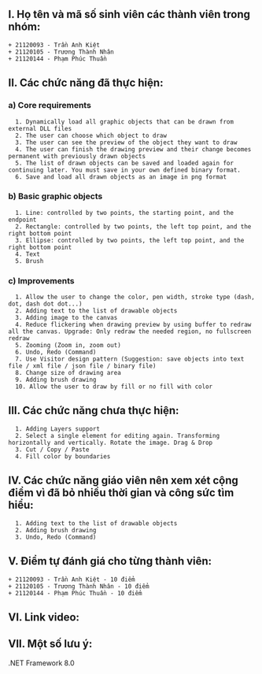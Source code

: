 ## I. Họ tên và mã số sinh viên các thành viên trong nhóm:
    + 21120093 - Trần Anh Kiệt
    + 21120105 - Trương Thành Nhân
    + 21120144 - Phạm Phúc Thuần

## II. Các chức năng đã thực hiện:
  ### a) Core requirements 
      1. Dynamically load all graphic objects that can be drawn from external DLL files
      2. The user can choose which object to draw
      3. The user can see the preview of the object they want to draw
      4. The user can finish the drawing preview and their change becomes permanent with previously drawn objects
      5. The list of drawn objects can be saved and loaded again for continuing later. You must save in your own defined binary format.    
      6. Save and load all drawn objects as an image in png format
  ### b) Basic graphic objects
      1. Line: controlled by two points, the starting point, and the endpoint
      2. Rectangle: controlled by two points, the left top point, and the right bottom point
      3. Ellipse: controlled by two points, the left top point, and the right bottom point
      4. Text
      5. Brush
  ### c) Improvements
      1. Allow the user to change the color, pen width, stroke type (dash, dot, dash dot dot...)
      2. Adding text to the list of drawable objects      
      3. Adding image to the canvas
      4. Reduce flickering when drawing preview by using buffer to redraw all the canvas. Upgrade: Only redraw the needed region, no fullscreen redraw
      5. Zooming (Zoom in, zoom out)
      6. Undo, Redo (Command)
      7. Use Visitor design pattern (Suggestion: save objects into text file / xml file / json file / binary file)
      8. Change size of drawing area
      9. Adding brush drawing
      10. Allow the user to draw by fill or no fill with color
        
## III. Các chức năng chưa thực hiện:
      1. Adding Layers support
      2. Select a single element for editing again. Transforming horizontally and vertically. Rotate the image. Drag & Drop
      3. Cut / Copy / Paste
      4. Fill color by boundaries

## IV. Các chức năng giáo viên nên xem xét cộng điểm vì đã bỏ nhiều thời gian và công sức tìm hiểu:
      1. Adding text to the list of drawable objects
      2. Adding brush drawing
      3. Undo, Redo (Command)

## V. Điểm tự đánh giá cho từng thành viên:
    + 21120093 - Trần Anh Kiệt - 10 điểm
    + 21120105 - Trương Thành Nhân - 10 điểm
    + 21120144 - Phạm Phúc Thuần - 10 điểm

## VI. Link video: 


## VII. Một số lưu ý:
  .NET Framework 8.0
